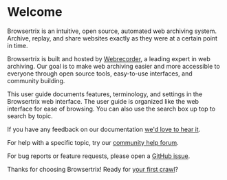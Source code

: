 # Welcome

Browsertrix is an intuitive, open source, automated web archiving system. Archive, replay, and share websites exactly as they were at a certain point in time.

Browsertrix is built and hosted by [Webrecorder](https://webrecorder.net/), a leading expert in web archiving. Our goal is to make web archiving easier and more accessible to everyone through open source tools, easy-to-use interfaces, and community building.

This user guide documents features, terminology, and settings in the Browsertrix web interface. The user guide is organized like the web interface for ease of browsing. You can also use the search box up top to search by topic.

If you have any feedback on our documentation [we'd love to hear it](mailto:docs-feedback@webrecorder.net).

For help with a specific topic, try our [community help forum](https://forum.webrecorder.net/c/help/5).

For bug reports or feature requests, please open a [GitHub issue](https://github.com/webrecorder/browsertrix/issues/new/choose).

Thanks for choosing Browsertrix! Ready for [your first crawl](./getting-started.md)?